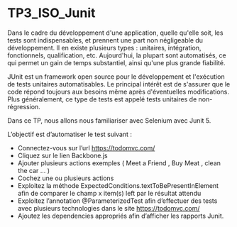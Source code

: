# TP3_ISO_Junit
Dans le cadre du développement d'une application, quelle qu'elle soit, les tests sont indispensables, et prennent une part non négligeable du développement. Il en existe plusieurs types : unitaires, intégration, fonctionnels, qualification, etc. Aujourd'hui, la plupart sont automatisés, ce qui permet un gain de temps substantiel, ainsi qu'une plus grande fiabilité.

JUnit est un framework open source pour le développement et l'exécution de tests unitaires automatisables. Le principal intérêt est de s'assurer que le code répond toujours aux
besoins même après d'éventuelles modifications. Plus généralement, ce type de tests est appelé tests unitaires de non-régression.

Dans ce TP, nous allons nous familiariser avec Selenium avec Junit 5. 

L’objectif est d’automatiser le test suivant :

 - Connectez-vous sur l’url https://todomvc.com/
 - Cliquez sur le lien Backbone.js
 - Ajouter plusieurs actions exemples ( Meet a Friend , Buy Meat , clean the car ... )
 - Cochez une ou plusieurs actions
 - Exploitez la méthode ExpectedConditions.textToBePresentInElement afin de comparer le champ x item(s) left par le résultat attendu
 - Exploitez l’annotation @ParameterizedTest afin d’effectuer des tests avec plusieurs technologies dans le site https://todomvc.com/
 - Ajoutez les dependencies appropriés afin d’afficher les rapports Junit.
